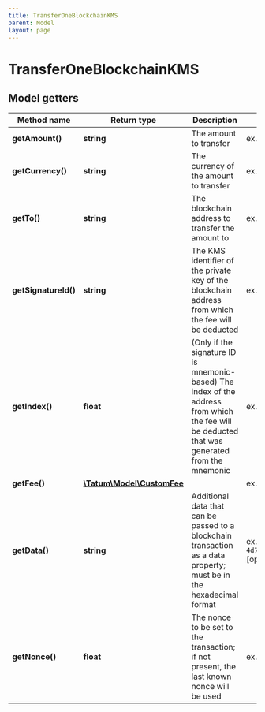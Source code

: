 ```yaml
---
title: TransferOneBlockchainKMS
parent: Model
layout: page
---
```


# TransferOneBlockchainKMS

## Model getters

Method name | Return type | Description | Notes
------------ | ------------- | ------------- | -------------
**getAmount()** | **string** | The amount to transfer | ex.: `100000`
**getCurrency()** | **string** | The currency of the amount to transfer | ex.: `ONE`
**getTo()** | **string** | The blockchain address to transfer the amount to | ex.: `0x687422eEA2cB73B5d3e242bA5456b782919AFc85`
**getSignatureId()** | **string** | The KMS identifier of the private key of the blockchain address from which the fee will be deducted | ex.: `26d3883e-4e17-48b3-a0ee-09a3e484ac83`
**getIndex()** | **float** | (Only if the signature ID is mnemonic-based) The index of the address from which the fee will be deducted that was generated from the mnemonic | ex.: `null` [optional]
**getFee()** | [**\Tatum\Model\CustomFee**](../CustomFee) |  | ex.: `null` [optional]
**getData()** | **string** | Additional data that can be passed to a blockchain transaction as a data property; must be in the hexadecimal format | ex.: `4d79206e6f746520746f2074686520726563697069656e74` [optional]
**getNonce()** | **float** | The nonce to be set to the transaction; if not present, the last known nonce will be used | ex.: `null` [optional]

